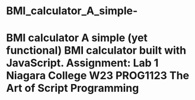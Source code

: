 # BMI_calculator_A_simple-
# BMI calculator A simple (yet functional) BMI calculator built with JavaScript.  Assignment: Lab 1  Niagara College W23 PROG1123 The Art of Script Programming 
